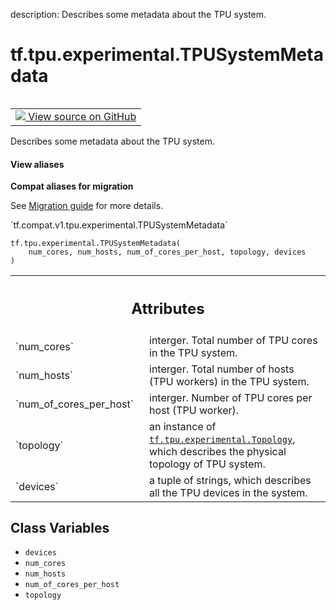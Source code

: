 description: Describes some metadata about the TPU system.

<div itemscope itemtype="http://developers.google.com/ReferenceObject">
<meta itemprop="name" content="tf.tpu.experimental.TPUSystemMetadata" />
<meta itemprop="path" content="Stable" />
<meta itemprop="property" content="__new__"/>
<meta itemprop="property" content="devices"/>
<meta itemprop="property" content="num_cores"/>
<meta itemprop="property" content="num_hosts"/>
<meta itemprop="property" content="num_of_cores_per_host"/>
<meta itemprop="property" content="topology"/>
</div>

# tf.tpu.experimental.TPUSystemMetadata

<!-- Insert buttons and diff -->

<table class="tfo-notebook-buttons tfo-api nocontent" align="left">
<td>
  <a target="_blank" href="https://github.com/tensorflow/tensorflow/blob/r2.4/tensorflow/python/tpu/tpu_system_metadata.py#L45-L69">
    <img src="https://www.tensorflow.org/images/GitHub-Mark-32px.png" />
    View source on GitHub
  </a>
</td>
</table>



Describes some metadata about the TPU system.

<section class="expandable">
  <h4 class="showalways">View aliases</h4>
  <p>
<b>Compat aliases for migration</b>
<p>See
<a href="https://www.tensorflow.org/guide/migrate">Migration guide</a> for
more details.</p>
<p>`tf.compat.v1.tpu.experimental.TPUSystemMetadata`</p>
</p>
</section>

<pre class="devsite-click-to-copy prettyprint lang-py tfo-signature-link">
<code>tf.tpu.experimental.TPUSystemMetadata(
    num_cores, num_hosts, num_of_cores_per_host, topology, devices
)
</code></pre>



<!-- Placeholder for "Used in" -->




<!-- Tabular view -->
 <table class="responsive fixed orange">
<colgroup><col width="214px"><col></colgroup>
<tr><th colspan="2"><h2 class="add-link">Attributes</h2></th></tr>

<tr>
<td>
`num_cores`
</td>
<td>
interger. Total number of TPU cores in the TPU system.
</td>
</tr><tr>
<td>
`num_hosts`
</td>
<td>
interger. Total number of hosts (TPU workers) in the TPU system.
</td>
</tr><tr>
<td>
`num_of_cores_per_host`
</td>
<td>
interger. Number of TPU cores per host (TPU worker).
</td>
</tr><tr>
<td>
`topology`
</td>
<td>
an instance of <a href="../../../tf/tpu/experimental/Topology.md"><code>tf.tpu.experimental.Topology</code></a>, which describes the
physical topology of TPU system.
</td>
</tr><tr>
<td>
`devices`
</td>
<td>
a tuple of strings, which describes all the TPU devices in the
system.
</td>
</tr>
</table>



## Class Variables

* `devices` <a id="devices"></a>
* `num_cores` <a id="num_cores"></a>
* `num_hosts` <a id="num_hosts"></a>
* `num_of_cores_per_host` <a id="num_of_cores_per_host"></a>
* `topology` <a id="topology"></a>
